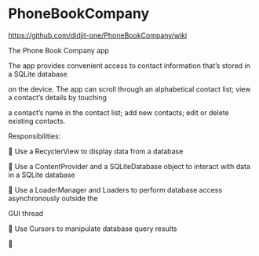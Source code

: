 # PhoneBookCompany 
https://github.com/didjit-one/PhoneBookCompany/wiki

The Phone Book Company app

The app provides convenient access to contact information that’s stored in a SQLite database

on the device. The app can scroll through an alphabetical contact list; view a contact’s details by touching 

 a contact’s name in the contact list; add new contacts; edit or delete existing contacts.

Responsibilities:

 Use a RecyclerView to display data from a database

 Use a ContentProvider and a SQLiteDatabase object to interact with data in a SQLite database

 Use a LoaderManager and Loaders to perform database access asynchronously outside the

GUI thread

 Use Cursors to manipulate database query results


